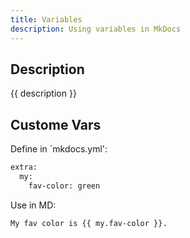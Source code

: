 ```yaml
---
title: Variables
description: Using variables in MkDocs
---
```


## Description

{{ description }}

## Custome Vars

Define in `mkdocs.yml':

```bash
extra:
  my:
    fav-color: green
```

Use in MD:

```markdown
My fav color is {{ my.fav-color }}.
```
